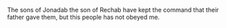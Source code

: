 The sons of Jonadab the son of Rechab have kept the command that their father gave them, but this people has not obeyed me.
